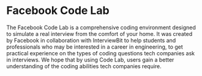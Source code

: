 # Facebook Code Lab

The Facebook Code Lab is a comprehensive coding environment designed to simulate a real interview from the comfort of your home. It was created by Facebook in collaboration with InterviewBit to help students and professionals who may be interested in a career in engineering, to get practical experience on the types of coding questions tech companies ask in interviews. We hope that by using Code Lab, users gain a better understanding of the coding abilities tech companies require.
